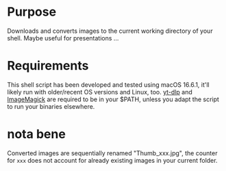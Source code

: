 # Purpose
Downloads and converts images to the current working directory of your shell. Maybe useful for presentations …

# Requirements 
This shell script has been developed and tested using macOS 16.6.1, it'll likely run with older/recent OS versions and Linux, too. [yt-dlp](https://github.com/yt-dlp/yt-dlp) and [ImageMagick](https://imagemagick.org) are required to be in your $PATH, unless you adapt the script to run your binaries elsewhere. 

# nota bene
Converted images are sequentially renamed "Thumb_xxx.jpg", the counter for `xxx` does not account for already existing images in your current folder. 
